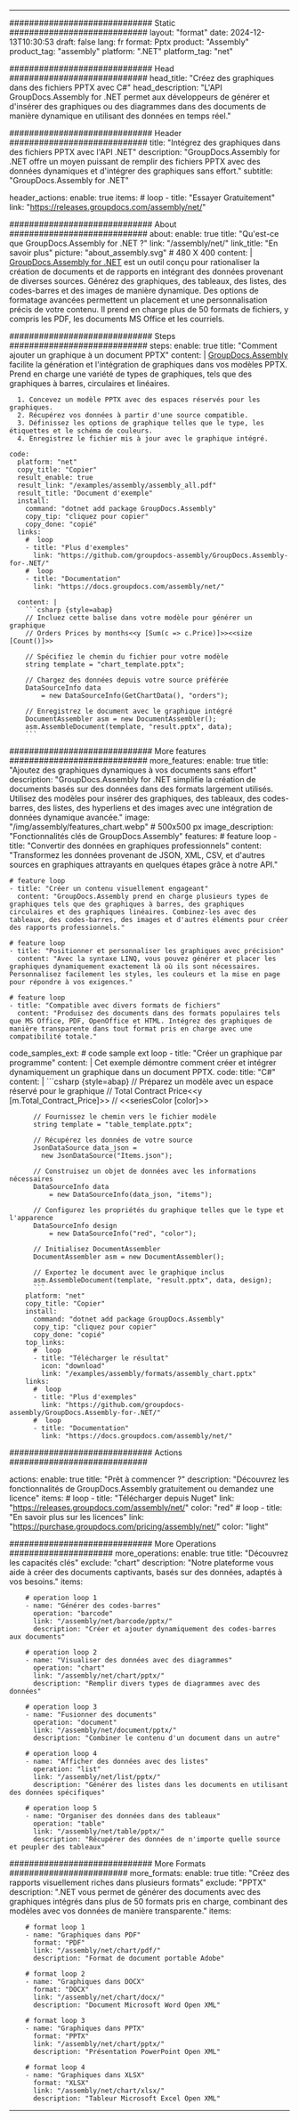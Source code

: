 



---
############################# Static ############################
layout: "format"
date:  2024-12-13T10:30:53
draft: false
lang: fr
format: Pptx
product: "Assembly"
product_tag: "assembly"
platform: ".NET"
platform_tag: "net"

############################# Head ############################
head_title: "Créez des graphiques dans des fichiers PPTX avec C#"
head_description: "L'API GroupDocs.Assembly for .NET permet aux développeurs de générer et d'insérer des graphiques ou des diagrammes dans des documents de manière dynamique en utilisant des données en temps réel."

############################# Header ############################
title: "Intégrez des graphiques dans des fichiers PPTX avec l'API .NET" 
description: "GroupDocs.Assembly for .NET offre un moyen puissant de remplir des fichiers PPTX avec des données dynamiques et d'intégrer des graphiques sans effort."
subtitle: "GroupDocs.Assembly for .NET" 

header_actions:
  enable: true
  items:
    #  loop
    - title: "Essayer Gratuitement"
      link: "https://releases.groupdocs.com/assembly/net/"
      
############################# About ############################
about:
    enable: true
    title: "Qu'est-ce que GroupDocs.Assembly for .NET ?"
    link: "/assembly/net/"
    link_title: "En savoir plus"
    picture: "about_assembly.svg" # 480 X 400
    content: |
       [GroupDocs.Assembly for .NET](/assembly/net/) est un outil conçu pour rationaliser la création de documents et de rapports en intégrant des données provenant de diverses sources. Générez des graphiques, des tableaux, des listes, des codes-barres et des images de manière dynamique. Des options de formatage avancées permettent un placement et une personnalisation précis de votre contenu. Il prend en charge plus de 50 formats de fichiers, y compris les PDF, les documents MS Office et les courriels.

############################# Steps ############################
steps:
    enable: true
    title: "Comment ajouter un graphique à un document PPTX"
    content: |
      [GroupDocs.Assembly](/assembly/net/) facilite la génération et l'intégration de graphiques dans vos modèles PPTX. Prend en charge une variété de types de graphiques, tels que des graphiques à barres, circulaires et linéaires.
      
      1. Concevez un modèle PPTX avec des espaces réservés pour les graphiques.
      2. Récupérez vos données à partir d'une source compatible.
      3. Définissez les options de graphique telles que le type, les étiquettes et le schéma de couleurs.
      4. Enregistrez le fichier mis à jour avec le graphique intégré.
   
    code:
      platform: "net"
      copy_title: "Copier"
      result_enable: true
      result_link: "/examples/assembly/assembly_all.pdf"
      result_title: "Document d'exemple"
      install:
        command: "dotnet add package GroupDocs.Assembly"
        copy_tip: "cliquez pour copier"
        copy_done: "copié"
      links:
        #  loop
        - title: "Plus d'exemples"
          link: "https://github.com/groupdocs-assembly/GroupDocs.Assembly-for-.NET/"
        #  loop
        - title: "Documentation"
          link: "https://docs.groupdocs.com/assembly/net/"
          
      content: |
        ```csharp {style=abap}
        // Incluez cette balise dans votre modèle pour générer un graphique
        // Orders Prices by months<<y [Sum(c => c.Price)]>><<size [Count()]>>

        // Spécifiez le chemin du fichier pour votre modèle
        string template = "chart_template.pptx";

        // Chargez des données depuis votre source préférée
        DataSourceInfo data 
            = new DataSourceInfo(GetChartData(), "orders");

        // Enregistrez le document avec le graphique intégré
        DocumentAssembler asm = new DocumentAssembler();
        asm.AssembleDocument(template, "result.pptx", data);
        ```            

############################# More features ############################
more_features:
  enable: true
  title: "Ajoutez des graphiques dynamiques à vos documents sans effort"
  description: "GroupDocs.Assembly for .NET simplifie la création de documents basés sur des données dans des formats largement utilisés. Utilisez des modèles pour insérer des graphiques, des tableaux, des codes-barres, des listes, des hyperliens et des images avec une intégration de données dynamique avancée."
  image: "/img/assembly/features_chart.webp" # 500x500 px
  image_description: "Fonctionnalités clés de GroupDocs.Assembly"
  features:
    # feature loop
    - title: "Convertir des données en graphiques professionnels"
      content: "Transformez les données provenant de JSON, XML, CSV, et d'autres sources en graphiques attrayants en quelques étapes grâce à notre API."

    # feature loop
    - title: "Créer un contenu visuellement engageant"
      content: "GroupDocs.Assembly prend en charge plusieurs types de graphiques tels que des graphiques à barres, des graphiques circulaires et des graphiques linéaires. Combinez-les avec des tableaux, des codes-barres, des images et d'autres éléments pour créer des rapports professionnels."

    # feature loop
    - title: "Positionner et personnaliser les graphiques avec précision"
      content: "Avec la syntaxe LINQ, vous pouvez générer et placer les graphiques dynamiquement exactement là où ils sont nécessaires. Personnalisez facilement les styles, les couleurs et la mise en page pour répondre à vos exigences."

    # feature loop
    - title: "Compatible avec divers formats de fichiers"
      content: "Produisez des documents dans des formats populaires tels que MS Office, PDF, OpenOffice et HTML. Intégrez des graphiques de manière transparente dans tout format pris en charge avec une compatibilité totale."
      
  code_samples_ext:
    # code sample ext loop
    - title: "Créer un graphique par programme"
      content: |
        Cet exemple démontre comment créer et intégrer dynamiquement un graphique dans un document PPTX.
      code:
        title: "C#"
        content: |
          ```csharp {style=abap}
          // Préparez un modèle avec un espace réservé pour le graphique
          // Total Contract Price<<y [m.Total_Contract_Price]>>
          // <<seriesColor [color]>>

          // Fournissez le chemin vers le fichier modèle
          string template = "table_template.pptx";

          // Récupérez les données de votre source
          JsonDataSource data_json = 
            new JsonDataSource("Items.json");

          // Construisez un objet de données avec les informations nécessaires
          DataSourceInfo data 
              = new DataSourceInfo(data_json, "items");

          // Configurez les propriétés du graphique telles que le type et l'apparence
          DataSourceInfo design 
              = new DataSourceInfo("red", "color");

          // Initialisez DocumentAssembler
          DocumentAssembler asm = new DocumentAssembler();

          // Exportez le document avec le graphique inclus
          asm.AssembleDocument(template, "result.pptx", data, design);
          ```
        platform: "net"
        copy_title: "Copier"
        install:
          command: "dotnet add package GroupDocs.Assembly"
          copy_tip: "cliquez pour copier"
          copy_done: "copié"
        top_links:
          #  loop
          - title: "Télécharger le résultat"
            icon: "download"
            link: "/examples/assembly/formats/assembly_chart.pptx"
        links:
          #  loop
          - title: "Plus d'exemples"
            link: "https://github.com/groupdocs-assembly/GroupDocs.Assembly-for-.NET/"
          #  loop
          - title: "Documentation"
            link: "https://docs.groupdocs.com/assembly/net/"
            

            


############################# Actions ############################

actions:
  enable: true
  title: "Prêt à commencer ?"
  description: "Découvrez les fonctionnalités de GroupDocs.Assembly gratuitement ou demandez une licence"
  items:
    #  loop
    - title: "Télécharger depuis Nuget"
      link: "https://releases.groupdocs.com/assembly/net/"
      color: "red"
        #  loop
    - title: "En savoir plus sur les licences"
      link: "https://purchase.groupdocs.com/pricing/assembly/net/"
      color: "light"


############################# More Operations #####################
more_operations:
    enable: true
    title: "Découvrez les capacités clés"
    exclude: "chart"
    description: "Notre plateforme vous aide à créer des documents captivants, basés sur des données, adaptés à vos besoins."
    items: 
          
        # operation loop 1
        - name: "Générer des codes-barres"
          operation: "barcode"
          link: "/assembly/net/barcode/pptx/"
          description: "Créer et ajouter dynamiquement des codes-barres aux documents"

        # operation loop 2
        - name: "Visualiser des données avec des diagrammes"
          operation: "chart"
          link: "/assembly/net/chart/pptx/"
          description: "Remplir divers types de diagrammes avec des données"

        # operation loop 3
        - name: "Fusionner des documents"
          operation: "document"
          link: "/assembly/net/document/pptx/"
          description: "Combiner le contenu d'un document dans un autre"

        # operation loop 4
        - name: "Afficher des données avec des listes"
          operation: "list"
          link: "/assembly/net/list/pptx/"
          description: "Générer des listes dans les documents en utilisant des données spécifiques"

        # operation loop 5
        - name: "Organiser des données dans des tableaux"
          operation: "table"
          link: "/assembly/net/table/pptx/"
          description: "Récupérer des données de n'importe quelle source et peupler des tableaux"
         
          
############################# More Formats ########################
more_formats:
    enable: true
    title: "Créez des rapports visuellement riches dans plusieurs formats"
    exclude: "PPTX"
    description: ".NET vous permet de générer des documents avec des graphiques intégrés dans plus de 50 formats pris en charge, combinant des modèles avec vos données de manière transparente."
    items: 
          
        # format loop 1
        - name: "Graphiques dans PDF"
          format: "PDF"
          link: "/assembly/net/chart/pdf/"
          description: "Format de document portable Adobe"
          
        # format loop 2
        - name: "Graphiques dans DOCX"
          format: "DOCX"
          link: "/assembly/net/chart/docx/"
          description: "Document Microsoft Word Open XML"
          
        # format loop 3
        - name: "Graphiques dans PPTX"
          format: "PPTX"
          link: "/assembly/net/chart/pptx/"
          description: "Présentation PowerPoint Open XML"
          
        # format loop 4
        - name: "Graphiques dans XLSX"
          format: "XLSX"
          link: "/assembly/net/chart/xlsx/"
          description: "Tableur Microsoft Excel Open XML"


          

---